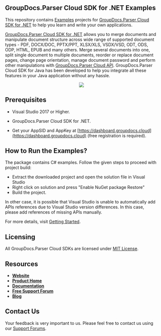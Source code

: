## GroupDocs.Parser Cloud SDK for .NET Examples
This repository contains [Examples](Examples) projects for [GroupDocs.Parser Cloud SDK for .NET](https://github.com/groupdocs-parser-cloud/groupdocs-parser-cloud-dotnet) to help you learn and write your own applications.


[GroupDocs.Parser Cloud SDK for .NET](https://products.groupdocs.cloud/parser/net) allows you to merge documents and manipulate document structure across wide range of supported document types - PDF, DOCX/DOC, PPTX/PPT, XLSX/XLS, VSDX/VSD, ODT, ODS, ODP, HTML, EPUB and many others. Merge several documents into one, split single document to multiple documents, reorder or replace document pages, change page orientation, manage document password and perform other manipulations with [GroupDocs.Parser Cloud API](https://products.groupdocs.cloud/parser). GroupDocs.Parser Cloud SDK for Java has been developed to help you integrate all these features in your Java application without any hassle.

<p align="center">
  <a title="Download complete GroupDocs.Parser Cloud SDK .NET Example source code" href="https://github.com/groupdocs-parser-cloud/groupdocs-parser-cloud-dotnet-samples/archive/master.zip">
	<img src="https://raw.github.com/AsposeExamples/java-examples-dashboard/master/images/downloadZip-Button-Large.png" />
  </a>
</p>

## Prerequisites

+ Visual Studio 2017 or Higher.

+ GroupDocs.Parser Cloud SDK for .NET.

+ Get your AppSID and AppKey at [https://dashboard.groupdocs.cloud](https://dashboard.groupdocs.cloud) (free registration is required).

## How to Run the Examples?

The package contains C# examples. Follow the given steps to proceed with project build:

* Extract the downloaded project and open the solution file in Visual Studio
* Right click on solution and press "Enable NuGet package Restore"
* Build the project.

In other case, it is possible that Visual Studio is unable to automatically add APIs references due to Visual Studio version differences. In this case, please add references of missing APIs manually.

For more details, visit  [Getting Started](https://docs.groupdocs.cloud/display/parsercloud/Getting+Started).

## Licensing
All GroupDocs.Parser Cloud SDKs are licensed under [MIT License](LICENSE).

## Resources
+ [**Website**](https://www.groupdocs.cloud)
+ [**Product Home**](https://products.groupdocs.cloud/parser)
+ [**Documentation**](https://docs.groupdocs.cloud/display/parsercloud/Home)
+ [**Free Support Forum**](https://forum.groupdocs.cloud/c/parser)
+ [**Blog**](https://blog.groupdocs.cloud/category/parser)

## Contact Us
Your feedback is very important to us. Please feel free to contact us using our [Support Forums](https://forum.groupdocs.cloud/c/parser).
